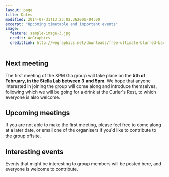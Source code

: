 ```yaml
---
layout: page
title: Dates
modified: 2014-07-31T13:23:02.362000-04:00
excerpt: "Upcoming timetable and important events"
image:
  feature: sample-image-3.jpg
  credit: WeGraphics
  creditlink: http://wegraphics.net/downloads/free-ultimate-blurred-background-pack/
---
```


## Next meeting

The first meeting of the XPM Gla group will take place on the **5th of February, in the Stella Lab between 3 and 5pm**. We hope that anyone interested in joining the group will come along and introduce themselves, following which we will be going for a drink at the Curler's Rest, to which everyone is also welcome.

## Upcoming meetings

If you are not able to make the first meeting, please feel free to come along at a later date, or email one of the organisers if you'd like to contribute to the group offsite.

## Interesting events

Events that might be interesting to group members will be posted here, and everyone is welcome to contribute.
